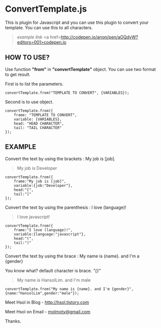 ConvertTemplate.js
==================

This is plugin for Javascript and you can use this plugin to convert your template.
You can use this to all characters.
    
>*example link* <a href=http://codepen.io/anon/pen/aOQdyW?editors=001>codepen.io</a>


HOW TO USE?
-----------
Use function **"from"** in **"convertTemplate"** object.
You can use two format to get result.

First is to list the parameters.

    convertTemplate.from("TEMPLATE TO CONVERT", {VARIABLES});

Second is to use object.

    convertTemplate.from({
    	frame: "TEMPLATE TO CONVERT",
    	variable: {VARIABLES},
    	head: "HEAD CHARACTER",
    	tail: "TAIL CHARACTER"
    });
    

EXAMPLE
-------
Convert the text by using the brackets : My job is [job].
> My job is Developer

    convertTemplate.from({
        frame:"My job is [job]",
        variable:{job:"Developer"},
        head:"[",
        tail:"]"
    });

 
Convert the text by using the parenthesis : I love (language)!
> I love javascript!

    convertTemplate.from({
        frame:"I love (language)!",
        variable:{language:"javascript"},
        head:"(",
        tail:")"
    });

Convert the text by using the brace : My name is {name}. and I'm a {gender}

You know what? default character is brace. *"{}"*

> My name is HansolLim. and I'm male

    convertTemplate.from("My name is {name}. and I'm {gender}", {name:"HansolLim",gender:"male"});

 
Meet Hsol in Blog - http://hsol.tistory.com

Meet Hsol on Email - molmoty@gmail.com

Thanks.
    
